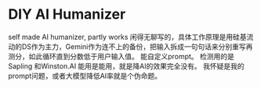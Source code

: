 # DIY AI Humanizer
 self made AI humanizer, partly works
 闲得无聊写的，具体工作原理是用硅基流动的DS作为主力，Gemini作为连不上的备份，把输入拆成一句句话来分别重写再测分，如此循环直到分数低于用户输入值。
 能自定义prompt。
 检测用的是Sapling 和Winston.AI
 能用是能用，就是降AI的效果完全没有。
 我怀疑是我的prompt问题，或者大模型降低AI率就是个伪命题。